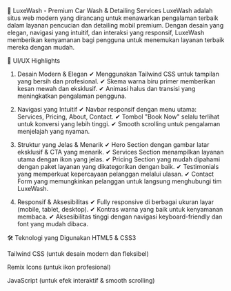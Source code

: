 🚗 LuxeWash - Premium Car Wash & Detailing Services
LuxeWash adalah situs web modern yang dirancang untuk menawarkan pengalaman terbaik dalam layanan pencucian dan detailing mobil premium. Dengan desain yang elegan, navigasi yang intuitif, dan interaksi yang responsif, LuxeWash memberikan kenyamanan bagi pengguna untuk menemukan layanan terbaik mereka dengan mudah.

🎨 UI/UX Highlights
1. Desain Modern & Elegan
✔ Menggunakan Tailwind CSS untuk tampilan yang bersih dan profesional.
✔ Skema warna biru primer memberikan kesan mewah dan eksklusif.
✔ Animasi halus dan transisi yang meningkatkan pengalaman pengguna.

2. Navigasi yang Intuitif
✔ Navbar responsif dengan menu utama: Services, Pricing, About, Contact.
✔ Tombol "Book Now" selalu terlihat untuk konversi yang lebih tinggi.
✔ Smooth scrolling untuk pengalaman menjelajah yang nyaman.

3. Struktur yang Jelas & Menarik
✔ Hero Section dengan gambar latar eksklusif & CTA yang menarik.
✔ Services Section menampilkan layanan utama dengan ikon yang jelas.
✔ Pricing Section yang mudah dipahami dengan paket layanan yang dikategorikan dengan baik.
✔ Testimonials yang memperkuat kepercayaan pelanggan melalui ulasan.
✔ Contact Form yang memungkinkan pelanggan untuk langsung menghubungi tim LuxeWash.

4. Responsif & Aksesibilitas
✔ Fully responsive di berbagai ukuran layar (mobile, tablet, desktop).
✔ Kontras warna yang baik untuk kenyamanan membaca.
✔ Aksesibilitas tinggi dengan navigasi keyboard-friendly dan font yang mudah dibaca.

🛠️ Teknologi yang Digunakan
HTML5 & CSS3

Tailwind CSS (untuk desain modern dan fleksibel)

Remix Icons (untuk ikon profesional)

JavaScript (untuk efek interaktif & smooth scrolling)
